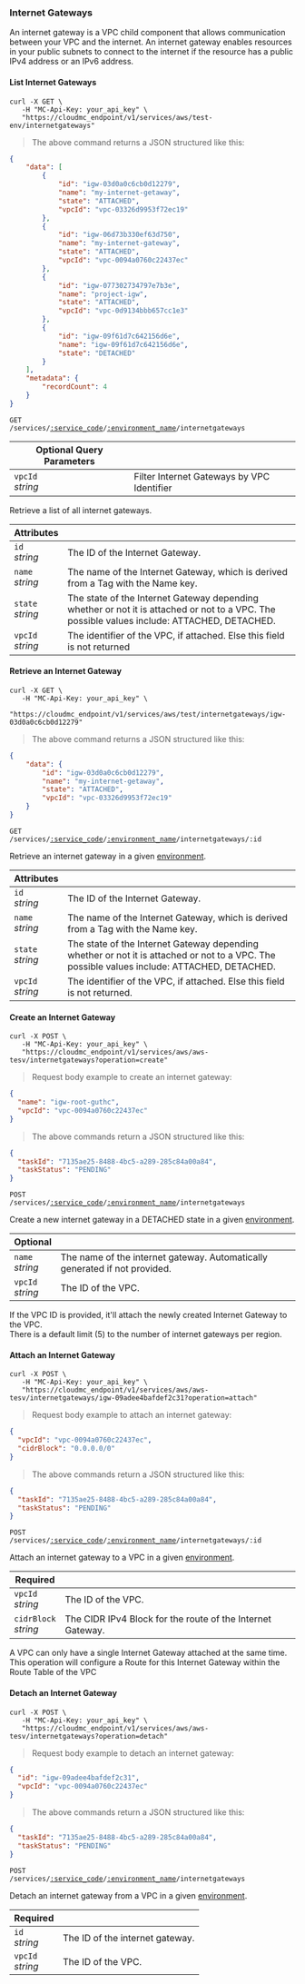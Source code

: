 ### Internet Gateways

An internet gateway is a VPC child component that allows communication between your VPC and the internet.
An internet gateway enables resources in your public subnets to connect to the internet if the resource has a public IPv4 address or an IPv6 address.

<!-------------------- LIST INTERNET GATEWAYS -------------------->

#### List Internet Gateways

```shell
curl -X GET \
   -H "MC-Api-Key: your_api_key" \
   "https://cloudmc_endpoint/v1/services/aws/test-env/internetgateways"
```
> The above command returns a JSON structured like this:
```json
{
    "data": [
        {
            "id": "igw-03d0a0c6cb0d12279",
            "name": "my-internet-getaway",
            "state": "ATTACHED",
            "vpcId": "vpc-03326d9953f72ec19"
        },
        {
            "id": "igw-06d73b330ef63d750",
            "name": "my-internet-gateway",
            "state": "ATTACHED",
            "vpcId": "vpc-0094a0760c22437ec"
        },
        {
            "id": "igw-077302734797e7b3e",
            "name": "project-igw",
            "state": "ATTACHED",
            "vpcId": "vpc-0d9134bbb657cc1e3"
        },
        {
            "id": "igw-09f61d7c642156d6e",
            "name": "igw-09f61d7c642156d6e",
            "state": "DETACHED"
        }
    ],
    "metadata": {
        "recordCount": 4
    }
}
```

<code>GET /services/<a href="#administration-service-connections">:service_code</a>/<a href="#administration-environments">:environment_name</a>/internetgateways</code>

Optional Query Parameters | &nbsp;
---------- | -----------
`vpcId`<br/>*string* | Filter Internet Gateways by VPC Identifier

Retrieve a list of all internet gateways.

| Attributes                        | &nbsp;                                                                                                                                                                                                                   |
|-----------------------------------|--------------------------------------------------------------------------------------------------------------------------------------------------------------------------------------------------------------------------|
| `id`<br/>*string*                 | The ID of the Internet Gateway.                                                                                                                                                                                                  |
| `name`<br/>*string*               | The name of the Internet Gateway, which is derived from a Tag with the Name key.                                                                                                                                                                                                |
| `state`<br/>*string*              | The state of the Internet Gateway depending whether or not it is attached or not to a VPC. The possible values include: ATTACHED, DETACHED.                                                                                                                                                  |
| `vpcId`<br/>*string*              | The identifier of the VPC, if attached. Else this field is not returned                                                                                                                                                                         |

<!-------------------- RETRIEVE INTERNET GATEWAY BY ID-------------------->

#### Retrieve an Internet Gateway

```shell
curl -X GET \
   -H "MC-Api-Key: your_api_key" \
   "https://cloudmc_endpoint/v1/services/aws/test/internetgateways/igw-03d0a0c6cb0d12279"
```
> The above command returns a JSON structured like this:

```json
{
    "data": {
        "id": "igw-03d0a0c6cb0d12279",
        "name": "my-internet-getaway",
        "state": "ATTACHED",
        "vpcId": "vpc-03326d9953f72ec19"
    }
}
```

<code>GET /services/<a href="#administration-service-connections">:service_code</a>/<a href="#administration-environments">:environment_name</a>/internetgateways/:id</code>

Retrieve an internet gateway in a given [environment](#administration-environments).

| Attributes                        | &nbsp;                                                                                                                                                                                                                   |
|-----------------------------------|--------------------------------------------------------------------------------------------------------------------------------------------------------------------------------------------------------------------------|
| `id`<br/>*string*                 | The ID of the Internet Gateway.                                                                                                                                                                                                  |
| `name`<br/>*string*               | The name of the Internet Gateway, which is derived from a Tag with the Name key.                                                                                                                                                                                                |
| `state`<br/>*string*              | The state of the Internet Gateway depending whether or not it is attached or not to a VPC. The possible values include: ATTACHED, DETACHED.                                                                                                                                                  |
| `vpcId`<br/>*string*              | The identifier of the VPC, if attached. Else this field is not returned.                                                                                                                                                                         |

<!-------------------- CREATE AN INTERNET GATEWAY -------------------->

#### Create an Internet Gateway
```shell
curl -X POST \
   -H "MC-Api-Key: your_api_key" \
   "https://cloudmc_endpoint/v1/services/aws/aws-tesv/internetgateways?operation=create"
```
> Request body example to create an internet gateway:

```json
{
  "name": "igw-root-guthc",
  "vpcId": "vpc-0094a0760c22437ec"
}
```

> The above commands return a JSON structured like this:

```json
{
  "taskId": "7135ae25-8488-4bc5-a289-285c84a00a84",
  "taskStatus": "PENDING"
}
```

<code>POST /services/<a href="#administration-service-connections">:service_code</a>/<a href="#administration-environments">:environment_name</a>/internetgateways</code>

Create a new internet gateway in a DETACHED state in a given [environment](#administration-environments).

| Optional                                           | &nbsp;                                |
|----------------------------------------------------|---------------------------------------|
| `name`<br/>*string*                                | The name of the internet gateway. Automatically generated if not provided.   |
| `vpcId`<br/>*string*                               | The ID of the VPC.   |


<aside class="notice">
If the VPC ID is provided, it'll attach the newly created Internet Gateway to the VPC.
</aside>

<aside class="notice">
There is a default limit (5) to the number of internet gateways per region.
</aside>

<!-------------------- ATTACH AN INTERNET GATEWAY -------------------->

#### Attach an Internet Gateway
```shell
curl -X POST \
   -H "MC-Api-Key: your_api_key" \
   "https://cloudmc_endpoint/v1/services/aws/aws-tesv/internetgateways/igw-09adee4bafdef2c31?operation=attach"
```
> Request body example to attach an internet gateway:

```json
{
  "vpcId": "vpc-0094a0760c22437ec",
  "cidrBlock": "0.0.0.0/0"
}
```

> The above commands return a JSON structured like this:

```json
{
  "taskId": "7135ae25-8488-4bc5-a289-285c84a00a84",
  "taskStatus": "PENDING"
}
```

<code>POST /services/<a href="#administration-service-connections">:service_code</a>/<a href="#administration-environments">:environment_name</a>/internetgateways/:id</code>

Attach an internet gateway to a VPC in a given [environment](#administration-environments).

| Required                                         | &nbsp;                                |
|--------------------------------------------------|---------------------------------------|
| `vpcId`<br/>*string*                             | The ID of the VPC.                    |
| `cidrBlock`<br/>*string*                         | The CIDR IPv4 Block for the route of the Internet Gateway.|

<aside class="notice">
A VPC can only have a single Internet Gateway attached at the same time.
</aside>

<aside class="notice">
This operation will configure a Route for this Internet Gateway within the Route Table of the VPC
</aside>

<!-------------------- DETACH AN INTERNET GATEWAY -------------------->

#### Detach an Internet Gateway
```shell
curl -X POST \
   -H "MC-Api-Key: your_api_key" \
   "https://cloudmc_endpoint/v1/services/aws/aws-tesv/internetgateways?operation=detach"
```
> Request body example to detach an internet gateway:

```json
{
  "id": "igw-09adee4bafdef2c31",
  "vpcId": "vpc-0094a0760c22437ec"
}
```

> The above commands return a JSON structured like this:

```json
{
  "taskId": "7135ae25-8488-4bc5-a289-285c84a00a84",
  "taskStatus": "PENDING"
}
```

<code>POST /services/<a href="#administration-service-connections">:service_code</a>/<a href="#administration-environments">:environment_name</a>/internetgateways</code>

Detach an internet gateway from a VPC in a given [environment](#administration-environments).

| Required                                         | &nbsp;                                |
|--------------------------------------------------|---------------------------------------|
| `id`<br/>*string*                                | The ID of the internet gateway.       |
| `vpcId`<br/>*string*                             | The ID of the VPC.                    |